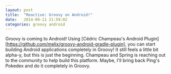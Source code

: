 ```yaml
---
layout: post
title:  "Reactive: Groovy on Android!"
date:   2014-09-11 21:59:02
categories: groovy android
---
```

Groovy is coming to Android! Using [Cédric Champeau's Android Plugin][https://github.com/melix/groovy-android-gradle-plugin], you can start building Android applications completely in Groovy! It still feels a little bit alpha-y, but this is just the beginning. Champeau and Spring is reaching out to the community to help build this platform. Maybe, I'll bring back Ping's Pokedex and do it completely in Groovy.